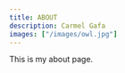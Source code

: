 ```yaml
---
title: ABOUT
description: Carmel Gafa
images: ["/images/owl.jpg"]
---
```



This is my about page. 

